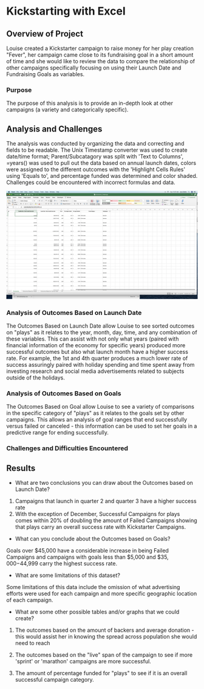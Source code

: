 # Kickstarting with Excel

## Overview of Project

Louise created a Kickstarter campaign to raise money for her play creation "Fever", her campaign came close to its fundraising goal in a short amount of time and she would like to review the data to compare the relationship of other campaigns specifically focusing on using their Launch Date and Fundraising Goals as variables. 

### Purpose

The purpose of this analysis is to provide an in-depth look at other campaigns (a variety and categorically specific).

## Analysis and Challenges

The analysis was conducted by organizing the data and correcting and fields to be readable. The Unix Timestamp converter was used to create date/time format; Parent/Subcatagory was split with 'Text to Columns', =years() was used to pull out the data based on annual launch dates, colors were assigned to the different outcomes with the 'Highlight Cells Rules' using 'Equals to', and percentage funded was determined and color shaded. Challenges could be encountered with incorrect formulas and data. 

![Screenshot](/Resources/Screenshot-UnixTimeConversion.png)

### Analysis of Outcomes Based on Launch Date

The Outcomes Based on Launch Date allow Louise to see sorted outcomes on "plays" as it relates to the year, month, day, time, and any combination of these variables. This can assist with not only what years (paired with financial information of the economy for specific years) produced more successful outcomes but also what launch month have a higher success rate. For example, the 1st and 4th quarter produces a much lower rate of success assuringly paired with holiday spending and time spent away from investing research and social media advertisements related to subjects outside of the holidays. 
	

### Analysis of Outcomes Based on Goals

The Outcomes Based on Goal allow Louise to see a variety of comparisons in the specific category of "plays" as it relates to the goals set by other campaigns. This allows an analysis of goal ranges that end successfully versus failed or canceled - this information can be used to set her goals in a predictive range for ending successfully. 	

### Challenges and Difficulties Encountered

## Results 	

- What are two conclusions you can draw about the Outcomes based on Launch Date?
1. Campaigns that launch in quarter 2 and quarter 3 have a higher success rate
2. With the exception of December, Successful Campaigns for plays comes within 20% of doubling the amount of Failed Campaigns showing that plays carry an overall success rate with Kickstarter Campaigns.

- What can you conclude about the Outcomes based on Goals?

Goals over $45,000 have a considerable increase in being Failed Campaigns and campaigns with goals less than $5,000 and $$35,000-$44,999 carry the highest success rate.

- What are some limitations of this dataset?

Some limitations of this data include the omission of what advertising efforts were used for each campaign and more specific geographic location of each campaign.

- What are some other possible tables and/or graphs that we could create? 

1. The outcomes based on the amount of backers and average donation - this would assist her in knowing the spread across population she would need to reach 

2. The outcomes based on the "live" span of the campaign to see if more 'sprint' or 'marathon' campaigns are more successful. 

3. The amount of percentage funded for "plays" to see if it is an overall successful campaign category.  

